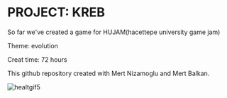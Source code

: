 <h1>PROJECT: KREB</h1>
<p>So far we've created a game for HUJAM(hacettepe university game jam)</p>
<p>Theme: evolution</p>
<p>Creat time: 72 hours</p>
<p>This github repository created with Mert Nizamoglu and Mert Balkan.</p>

![healtgif5](https://user-images.githubusercontent.com/43827959/153934730-688a3df5-4d20-4479-8aa7-520cee6ed89a.gif)
